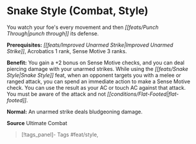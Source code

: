 ﻿---
cssclass: [feats]

---
# Snake Style (Combat, Style)

You watch your foe's every movement and then _[[feats/Punch Through|punch through]]_ its defense.

**Prerequisites:** _[[feats/Improved Unarmed Strike|Improved Unarmed Strike]]_, Acrobatics 1 rank, Sense Motive 3 ranks.

**Benefit:** You gain a +2 bonus on Sense Motive checks, and you can deal piercing damage with your unarmed strikes. While using the _[[feats/Snake Style|Snake Style]]_ feat, when an opponent targets you with a melee or ranged attack, you can spend an immediate action to make a Sense Motive check. You can use the result as your AC or touch AC against that attack. You must be aware of the attack and not _[[conditions/Flat-Footed|flat-footed]]_.

**Normal:** An unarmed strike deals bludgeoning damage.

**Source** Ultimate Combat
>[!tags_panel]- Tags
> #feat/style, 